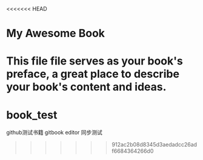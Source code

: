 <<<<<<< HEAD
# My Awesome Book

This file file serves as your book's preface, a great place to describe your book's content and ideas.
=======
# book_test
github测试书籍
gitbook editor 同步测试
>>>>>>> 912ac2b08d8345d3aedadcc26adf6684364266d0
